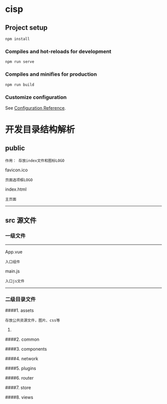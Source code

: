 # cisp

## Project setup
```
npm install
```

### Compiles and hot-reloads for development
```
npm run serve
```

### Compiles and minifies for production
```
npm run build
```

### Customize configuration
See [Configuration Reference](https://cli.vuejs.org/config/).


# 开发目录结构解析
## public
```
作用： 存放index文件和图标LOGO
```
favicon.ico
```
页面选项框LOGO
```
index.html
```
主页面
```
***
## src 源文件

### 一级文件
***
App.vue
```
入口组件
```
main.js
```
入口js文件
```

***
### 二级目录文件
####1. assets
```
存放公共资源文件，图片、css等
```
1.
####2. common

####3. components

####4. network

####5. plugins

####6. router

####7. store

####8. views

